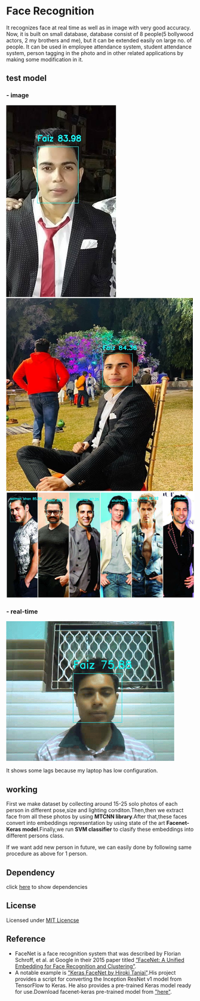 # Face Recognition
It recognizes face at real time as well as in image with very good accuracy. Now, it is built on small database, database consist of 8 people(5 bollywood actors, 2 my brothers and me), but it can be extended easily on large no. of people. It can be used in employee attendance system, student attendance system, person tagging in the photo and in other related applications by making some modification in it.

## test model
### - image
![](prediction/test1.jpg)
<img src="prediction/test2.jpg" width="500" height="515" >
![](prediction/after_add_hritik.jpg)


### - real-time
![](prediction/test_realtime.gif)

It shows some lags because my laptop has low configuration.

## working
First we make dataset by collecting around 15-25 solo photos of each person in different pose,size and lighting conditon.Then,then we extract face from all these photos by using **MTCNN library**.After that,these faces convert into embeddings representation by using state of the art **Facenet-Keras model**.Finally,we run **SVM classifier** to clasify these embeddings into  different persons class.

If we want add new person in future, we can easily done by following same procedure as above for 1 person.

## Dependency
 click [here](requirements.txt) to show dependencies 
 
## License
Licensed under [MIT Licencse](LICENSE)

## Reference
* FaceNet is a face recognition system that was described by Florian Schroff, et al. at Google in their 2015 paper titled 
[“FaceNet: A Unified Embedding for Face Recognition and Clustering”](https://arxiv.org/abs/1503.03832).
* A notable example is ["Keras FaceNet by Hiroki Taniai"](https://github.com/nyoki-mtl/keras-facenet).His project provides a script for converting the Inception ResNet v1 model
from TensorFlow to Keras. He also provides a pre-trained Keras model ready for use.Download facenet-keras pre-trained model from ["here"](facenet_model/facenet_keras.h5).

